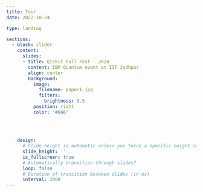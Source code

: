 ```yaml
---
title: Tour
date: 2022-10-24

type: landing

sections:
  - block: slider
    content:
      slides:
      - title: Qiskit Fall Fest - 2024
        content: IBM Quantum event at IIT Jodhpur
        align: center
        background:
          image:
            filename: paper1.jpg
            filters:
              brightness: 0.5
          position: right
          color: '#666'
       
    
 
    
    design:
      # Slide height is automatic unless you force a specific height (e.g. '400px')
      slide_height: ''
      is_fullscreen: true
      # Automatically transition through slides?
      loop: false
      # Duration of transition between slides (in ms)
      interval: 2000
---
```

